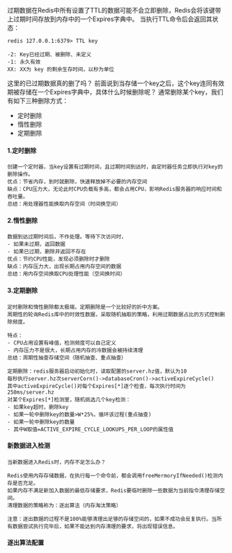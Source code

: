 
过期数据在Redis中所有设置了TTL的数据可能不会立即删除，Redis会将该键带上过期时间存放到内存中的一个Expires字典中。
当执行TTL命令后会返回其状态：
```
redis 127.0.0.1:6379> TTL key 

-2: Key已经过期、被删除、未定义
-1: 永久有效 
XX: XX为 key 的剩余生存时间，以秒为单位 
```
这里的已过期数据真的删了吗？
前面说到当存储一个key之后，这个key连同有效期被存储在一个Expires字典中，具体什么时候删除呢？
通常删除某个key，我们有如下三种删除方式：
- 定时删除
- 惰性删除
- 定期删除

#### 1.定时删除
```
创建一个定时器，当key设置有过期时间，且过期时间到达时，由定时器任务立即执行对key的删除操作。
优点：节省内存，到时就删除，快速释放掉不必要的内存空间
缺点：CPU压力大，无论此时CPU负载有多高，都会占用CPU，影响Redis服务器的响应时间和吞吐量。
总结：用处理器性能换取内存空间（时间换空间）
```
#### 2.惰性删除
```
数据到达过期时间后，不作处理。等待下次访问时，
- 如果未过期，返回数据
- 如果已过期，删除并返回不存在
优点：节约CPU性能，发现必须删除时才删除
缺点：内存压力大，出现长期占用内存空间的数据
总结：用内存空间换取CPU处理性能（空间换时间）
```
#### 3.定期删除
```
定时删除和惰性删除都太极端，定期删除是一个比较好的折中方案。
周期性的轮询Redis库中的时效性数据，采取随机抽取的策略，利用过期数据占比的方式控制删除频度。

特点：
- CPU占用设置有峰值，检测频度可以自己定义
- 内存压力不是很大，长期占用内存的冷数据会被持续清理
总结：周期性抽查存储空间（随机抽查、重点抽查）

定期删除：redis服务器启动初始化时，读取配置的server.hz值，默认为10
每秒执行server.hz次serverCorn()->databaseCron()->activeExpireCycle()
其中activeExpireCycle()对每个Expires[*]逐个检查，每次执行时间为250ms/server.hz
对某个Expires[*]检测室，随机挑选几个key检测：
- 如果key超时，删除key
- 如果一轮中删除key的数量>W*25%，循环该过程(重点抽查)
- 如果一轮中删除key的数量
- 其中W取值=ACTIVE_EXPIRE_CYCLE_LOOKUPS_PER_LOOP的属性值
```
#### 新数据进入检测
```
当新数据进入Redis时，内存不足怎么办？

Redis使用内存存储数据，在执行每一个命令前，都会调用freeMermoryIfNeeded()检测内存是否充足。
如果内存不满足新加入数据的最低存储要求，Redis要临时删除一些数据为当前指令清理存储空间。
清理数据的策略称为：逐出算法（内存淘汰策略）

注意：逐出数据的过程不是100%能够清理出足够的存储空间的，如果不成功会反复执行。当所有数据尝试执行完毕后，如果不能达到内存清理的要求，将出现错误信息。
```
#### 逐出算法配置
```

```







